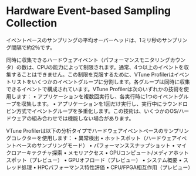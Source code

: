 # Hardware Event-based Sampling Collection
イベントベースのサンプリングの平均オーバーヘッドは、1ミリ秒のサンプリング間隔で約2％です。

同時に収集できるハードウェアイベント（パフォーマンスモニタリングカウンタ）の数は、CPUの能力によって制限されます。通常、4つ以上のイベントを収集することはできません。この制限を克服するために、VTune Profilerはイベントリストをいくつかのイベントグループに分割します。各グループは同時に収集できるイベントで構成されています。VTune Profilerは次のいずれかの技術を使用します：
• アプリケーションを複数回実行し、各実行時に1つのイベントグループを収集します。
• アプリケーションを1回だけ実行し、実行中にラウンドロビン方式でイベントグループを多重化します。この技術は、いくつかのOS/ハードウェアの組み合わせでは機能しない場合があります。

VTune Profilerは以下の分析タイプでハードウェアイベントベースのサンプリングコレクターを使用します：
• 異常検出
• ホットスポット（ハードウェアイベントベースのサンプリングモード）
• パフォーマンススナップショット
• マイクロアーキテクチャ探索
• メモリアクセス
• GPUコンピュート/メディアホットスポット（プレビュー）
• GPUオフロード（プレビュー）
• システム概要
• スレッド処理
• HPCパフォーマンス特性評価
• CPU/FPGA相互作用（プレビュー）
